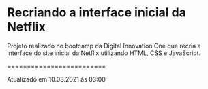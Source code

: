 # Recriando a interface inicial da Netflix

Projeto realizado no bootcamp da Digital Innovation One que recria a interface do site inicial da Netflix utilizando HTML, CSS e JavaScript.

=========================

Atualizado em 10.08.2021 às 03:00
